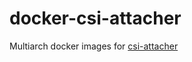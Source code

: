 # docker-csi-attacher

Multiarch docker images for [csi-attacher](https://github.com/kubernetes-csi/external-attacher/)


